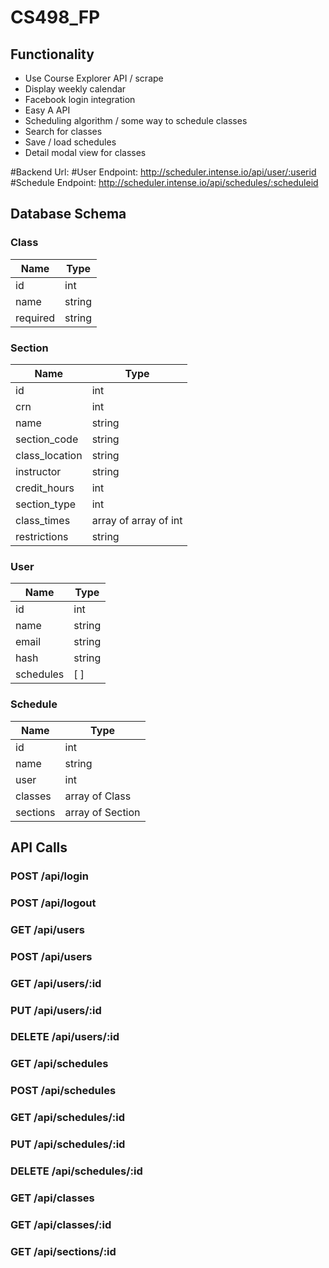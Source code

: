 # CS498_FP

## Functionality
* Use Course Explorer API / scrape
* Display weekly calendar
* Facebook login integration
* Easy A API
* Scheduling algorithm / some way to schedule classes
* Search for classes
* Save / load schedules
* Detail modal view for classes

#Backend Url: 
#User Endpoint: http://scheduler.intense.io/api/user/:userid
#Schedule Endpoint: http://scheduler.intense.io/api/schedules/:scheduleid


## Database Schema

### Class
|Name|Type|
|---|---|
|id|int|
|name|string|
|required|string|

### Section
|Name|Type|
|---|---|
|id|int|
|crn|int|
|name|string|
|section_code|string|
|class_location|string|
|instructor|string|
|credit_hours|int|
|section_type|int|
|class_times|array of array of int|
|restrictions|string|

### User
|Name|Type|
|---|---|
|id|int|
|name|string|
|email|string|
|hash|string|
|schedules|[ ]|

### Schedule
|Name|Type|
|---|---|
|id|int|
|name|string|
|user|int|
|classes|array of Class|
|sections|array of Section|

## API Calls

### POST /api/login

### POST /api/logout

### GET /api/users

### POST /api/users

### GET /api/users/:id

### PUT /api/users/:id

### DELETE /api/users/:id

### GET /api/schedules

### POST /api/schedules

### GET /api/schedules/:id

### PUT /api/schedules/:id

### DELETE /api/schedules/:id

### GET /api/classes

### GET /api/classes/:id

### GET /api/sections/:id
